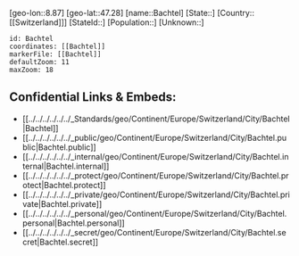 ﻿---
location: [47.28,8.87]
mapzoom: [7,12] 
mapmarker: city 
type: City
tags:
- geo/City


SpocWebEntityId: 28956
isDeleted: false
confidential: public

---
[geo-lon::8.87]
[geo-lat::47.28]
[name::Bachtel]
[State::]
[Country::[[Switzerland]]]
[StateId::]
[Population::]
[Unknown::]


```leaflet
id: Bachtel
coordinates: [[Bachtel]]
markerFile: [[Bachtel]]
defaultZoom: 11 
maxZoom: 18
```


## Confidential Links & Embeds: 
- [[../../../../../../_Standards/geo/Continent/Europe/Switzerland/City/Bachtel|Bachtel]] 
- [[../../../../../../_public/geo/Continent/Europe/Switzerland/City/Bachtel.public|Bachtel.public]] 
- [[../../../../../../_internal/geo/Continent/Europe/Switzerland/City/Bachtel.internal|Bachtel.internal]] 
- [[../../../../../../_protect/geo/Continent/Europe/Switzerland/City/Bachtel.protect|Bachtel.protect]] 
- [[../../../../../../_private/geo/Continent/Europe/Switzerland/City/Bachtel.private|Bachtel.private]] 
- [[../../../../../../_personal/geo/Continent/Europe/Switzerland/City/Bachtel.personal|Bachtel.personal]] 
- [[../../../../../../_secret/geo/Continent/Europe/Switzerland/City/Bachtel.secret|Bachtel.secret]] 
